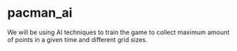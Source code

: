 # pacman_ai

We will be using AI techniques to train the game to collect maximum amount of points in a given time and different grid sizes. 